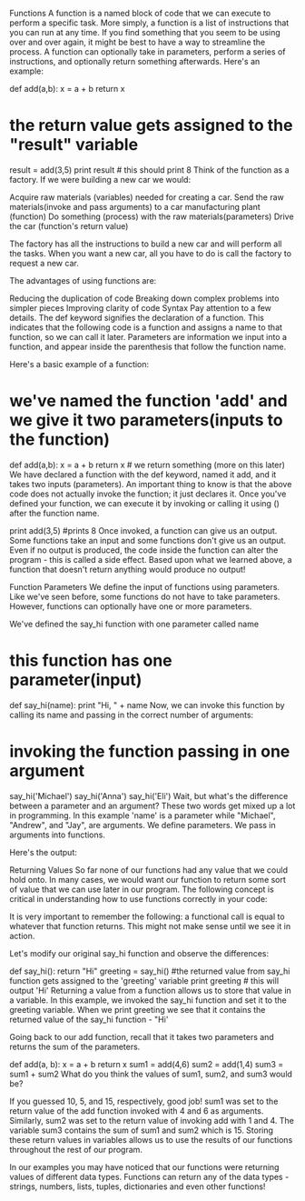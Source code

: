 Functions
A function is a named block of code that we can execute to perform a specific task. More simply, a function is a list of instructions that you can run at any time. If you find something that you seem to be using over and over again, it might be best to have a way to streamline the process. A function can optionally take in parameters, perform a series of instructions, and optionally return something afterwards. Here's an example:

def add(a,b):
  x = a + b
  return x
# the return value gets assigned to the "result" variable
result = add(3,5)
print result # this should print 8
Think of the function as a factory. If we were building a new car we would:

Acquire raw materials (variables) needed for creating a car.
Send the raw materials(invoke and pass arguments) to a car manufacturing plant (function)
Do something (process) with the raw materials(parameters)
Drive the car (function's return value)


The factory has all the instructions to build a new car and will perform all the tasks. When you want a new car, all you have to do is call the factory to request a new car.

The advantages of using functions are:

Reducing the duplication of code
Breaking down complex problems into simpler pieces
Improving clarity of code
Syntax
Pay attention to a few details. The def keyword signifies the declaration of a function. This indicates that the following code is a function and assigns a name to that function, so we can call it later. Parameters are information we input into a function, and appear inside the parenthesis that follow the function name.

Here's a basic example of a function:

# we've named the function 'add' and we give it two parameters(inputs to the function)
def add(a,b):
  x = a + b
  return x  # we return something (more on this later)
We have declared a function with the def keyword, named it add, and it takes two inputs (parameters). An important thing to know is that the above code does not actually invoke the function; it just declares it. Once you've defined your function, we can execute it by invoking or calling it using () after the function name.

print add(3,5) #prints 8
Once invoked, a function can give us an output. Some functions take an input and some functions don't give us an output. Even if no output is produced, the code inside the function can alter the program - this is called a side effect. Based upon what we learned above, a function that doesn't return anything would produce no output!

Function Parameters
We define the input of functions using parameters. Like we've seen before, some functions do not have to take parameters. However, functions can optionally have one or more parameters.

We've defined the say_hi function with one parameter called name

# this function has one parameter(input)
def say_hi(name):
  print "Hi, " + name
Now, we can invoke this function by calling its name and passing in the correct number of arguments:

# invoking the function passing in one argument
say_hi('Michael')
say_hi('Anna')
say_hi('Eli')
Wait, but what's the difference between a parameter and an argument? These two words get mixed up a lot in programming. In this example 'name' is a parameter while "Michael", "Andrew", and "Jay", are arguments. We define parameters. We pass in arguments into functions.

Here's the output:



Returning Values
So far none of our functions had any value that we could hold onto. In many cases, we would want our function to return some sort of value that we can use later in our program. The following concept is critical in understanding how to use functions correctly in your code:

It is very important to remember the following: a functional call is equal to whatever that function returns. This might not make sense until we see it in action.

Let's modify our original say_hi function and observe the differences:

def say_hi():
  return "Hi"
greeting = say_hi() #the returned value from say_hi function gets assigned to the 'greeting' variable
print greeting # this will output 'Hi'
Returning a value from a function allows us to store that value in a variable. In this example, we invoked the say_hi function and set it to the greeting variable. When we print greeting we see that it contains the returned value of the say_hi function - "Hi'

Going back to our add function, recall that it takes two parameters and returns the sum of the parameters.

def add(a, b):
  x = a + b
  return x
sum1 = add(4,6)
sum2 = add(1,4)
sum3 = sum1 + sum2
What do you think the values of sum1, sum2, and sum3 would be?

If you guessed 10, 5, and 15, respectively, good job! sum1 was set to the return value of the add function invoked with 4 and 6 as arguments. Similarly, sum2 was set to the return value of invoking add with 1 and 4. The variable sum3 contains the sum of sum1 and sum2 which is 15. Storing these return values in variables allows us to use the results of our functions throughout the rest of our program.

In our examples you may have noticed that our functions were returning values of different data types. Functions can return any of the data types - strings, numbers, lists, tuples, dictionaries and even other functions!